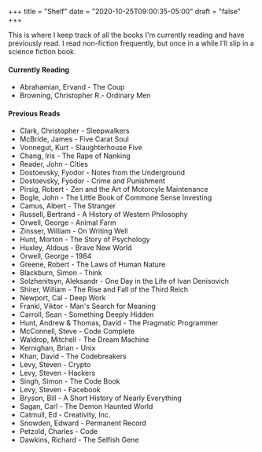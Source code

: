 +++
title = "Shelf"
date = "2020-10-25T09:00:35-05:00"
draft = "false"
+++

This is where I keep track of all the books I'm currently reading and have previously read. I read non-fiction frequently, but once in a while I'll slip in a science fiction book. 

#### Currently Reading
* Abrahamian, Ervand - The Coup
* Browning, Christopher R.- Ordinary Men


#### Previous Reads
* Clark, Christopher - Sleepwalkers
* McBride, James - Five Carat Soul
* Vonnegut, Kurt - Slaughterhouse Five
* Chang, Iris - The Rape of Nanking
* Reader, John - Cities
* Dostoevsky, Fyodor - Notes from the Underground
* Dostoevsky, Fyodor - Crime and Punishment
* Pirsig, Robert - Zen and the Art of Motorcyle Maintenance
* Bogle, John - The Little Book of Commone Sense Investing
* Camus, Albert - The Stranger
* Russell, Bertrand - A History of Western Philosophy
* Orwell, George - Animal Farm
* Zinsser, William - On Writing Well
* Hunt, Morton - The Story of Psychology
* Huxley, Aldous - Brave New World
* Orwell, George - 1984
* Greene, Robert - The Laws of Human Nature
* Blackburn, Simon - Think
* Solzhenitsyn, Aleksandr - One Day in the Life of Ivan Denisovich
* Shirer, William - The Rise and Fall of the Third Reich
* Newport, Cal - Deep Work
* Frankl, Viktor - Man's Search for Meaning
* Carroll, Sean - Something Deeply Hidden
* Hunt, Andrew & Thomas, David - The Pragmatic Programmer
* McConnell, Steve - Code Complete
* Waldrop, Mitchell - The Dream Machine
* Kernighan, Brian - Unix
* Khan, David - The Codebreakers
* Levy, Steven - Crypto
* Levy, Steven - Hackers
* Singh, Simon - The Code Book
* Levy, Steven - Facebook
* Bryson, Bill - A Short History of Nearly Everything
* Sagan, Carl - The Demon Haunted World
* Catmull, Ed - Creativity, Inc.
* Snowden, Edward - Permanent Record
* Petzold, Charles - Code
* Dawkins, Richard - The Selfish Gene
